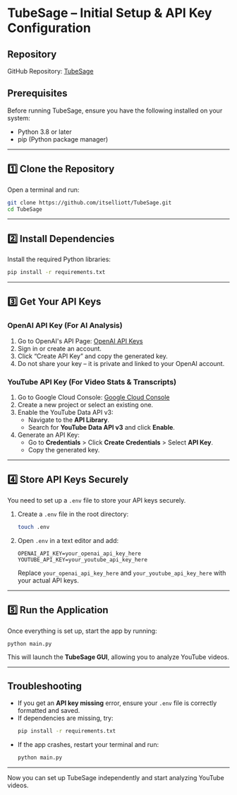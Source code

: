 # TubeSage – Initial Setup & API Key Configuration

## Repository
GitHub Repository: [TubeSage](https://github.com/itselliott/TubeSage)

## Prerequisites
Before running TubeSage, ensure you have the following installed on your system:
- Python 3.8 or later  
- pip (Python package manager)  

---

## 1️⃣ Clone the Repository
Open a terminal and run:
```bash
git clone https://github.com/itselliott/TubeSage.git
cd TubeSage
```

---

## 2️⃣ Install Dependencies
Install the required Python libraries:
```bash
pip install -r requirements.txt
```

---

## 3️⃣ Get Your API Keys
### OpenAI API Key (For AI Analysis)
1. Go to OpenAI's API Page: [OpenAI API Keys](https://platform.openai.com/account/api-keys)  
2. Sign in or create an account.  
3. Click “Create API Key” and copy the generated key.  
4. Do not share your key – it is private and linked to your OpenAI account.  

### YouTube API Key (For Video Stats & Transcripts)
1. Go to Google Cloud Console: [Google Cloud Console](https://console.cloud.google.com/)  
2. Create a new project or select an existing one.  
3. Enable the YouTube Data API v3:  
   - Navigate to the **API Library**.  
   - Search for **YouTube Data API v3** and click **Enable**.  
4. Generate an API Key:  
   - Go to **Credentials** > Click **Create Credentials** > Select **API Key**.  
   - Copy the generated key.  

---

## 4️⃣ Store API Keys Securely
You need to set up a `.env` file to store your API keys securely.

1. Create a `.env` file in the root directory:
   ```bash
   touch .env
   ```
2. Open `.env` in a text editor and add:
   ```
   OPENAI_API_KEY=your_openai_api_key_here
   YOUTUBE_API_KEY=your_youtube_api_key_here
   ```
   Replace `your_openai_api_key_here` and `your_youtube_api_key_here` with your actual API keys.  

---

## 5️⃣ Run the Application
Once everything is set up, start the app by running:
```bash
python main.py
```
This will launch the **TubeSage GUI**, allowing you to analyze YouTube videos.

---

## Troubleshooting
- If you get an **API key missing** error, ensure your `.env` file is correctly formatted and saved.
- If dependencies are missing, try:
  ```bash
  pip install -r requirements.txt
  ```
- If the app crashes, restart your terminal and run:
  ```bash
  python main.py
  ```

---

Now you can set up TubeSage independently and start analyzing YouTube videos.
